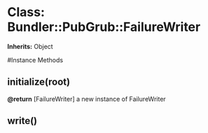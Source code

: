 # Class: Bundler::PubGrub::FailureWriter
**Inherits:** Object
    




#Instance Methods
## initialize(root) [](#method-i-initialize)

**@return** [FailureWriter] a new instance of FailureWriter

## write() [](#method-i-write)

